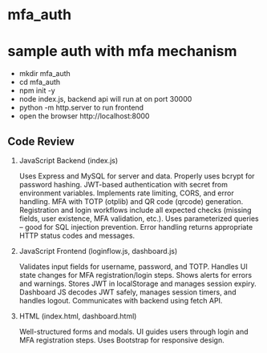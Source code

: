# mfa_auth
sample auth with mfa mechanism
=======
- mkdir mfa_auth
- cd mfa_auth
- npm init -y
- node index.js, backend api will run at on port 30000
- python -m http.server to run frontend
- open the browser http://localhost:8000


## Code Review
1. JavaScript Backend (index.js)

    Uses Express and MySQL for server and data.
    Properly uses bcrypt for password hashing.
    JWT-based authentication with secret from environment variables.
    Implements rate limiting, CORS, and error handling.
    MFA with TOTP (otplib) and QR code (qrcode) generation.
    Registration and login workflows include all expected checks (missing fields, user existence, MFA validation, etc.).
    Uses parameterized queries – good for SQL injection prevention.
    Error handling returns appropriate HTTP status codes and messages.

2. JavaScript Frontend (loginflow.js, dashboard.js)

    Validates input fields for username, password, and TOTP.
    Handles UI state changes for MFA registration/login steps.
    Shows alerts for errors and warnings.
    Stores JWT in localStorage and manages session expiry.
    Dashboard JS decodes JWT safely, manages session timers, and handles logout.
    Communicates with backend using fetch API.

3. HTML (index.html, dashboard.html)

    Well-structured forms and modals.
    UI guides users through login and MFA registration steps.
    Uses Bootstrap for responsive design.